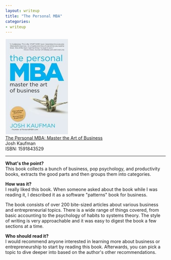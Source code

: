 ```yaml
---
layout: writeup
title: "The Personal MBA"
categories:
- writeup
---
```


![](/static/personal-mba.jpg)  
[The Personal MBA: Master the Art of Business][link]   
Josh Kaufman    
ISBN: 1591843529    

---

**What's the point?**  
This book collects a bunch of business, pop psychology, and productivity books, 
extracts the good parts and then groups them into categories.
 
**How was it?**  
I really liked this book. When someone asked about the book while I was reading it, I 
described it as a software "patterns" book for business.
 
The book consists of over 200 bite-sized articles about various business and 
entrepreneurial topics. There is a wide range of things covered, from basic accounting 
to the psychology of habits to systems theory. The style of writing is very approachable 
and it was easy to digest the book a few sections at a time.
 
**Who should read it?**  
I would recommend anyone interested in learning more about business or entrepreneurship
to start by reading this book. Afterwards, you can pick a topic to dive deeper into 
based on the author's other recommendations.

[link]: http://www.amazon.com/exec/obidos/ASIN/1591845572/ref=nosim&tag=bookreview0a1-20